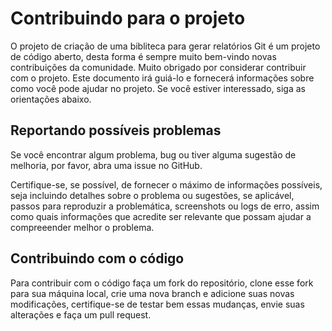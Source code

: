 # Contribuindo para o projeto

O projeto de criação de uma bibliteca para gerar relatórios Git é um projeto de código aberto, desta forma é sempre muito bem-vindo novas contribuições da comunidade. Muito obrigado por considerar contribuir com o projeto. Este documento irá guiá-lo e fornecerá informações sobre como você pode ajudar no projeto. Se você estiver interessado, siga as orientações abaixo.

## Reportando possíveis problemas

Se você encontrar algum problema, bug ou tiver alguma sugestão de melhoria, por favor, abra uma issue no GitHub.

Certifique-se, se possível, de fornecer o máximo de informações possíveis, seja incluindo detalhes sobre  o problema ou sugestões, se aplicável, passos para reproduzir a problemática, screenshots ou logs de erro, assim como quais informações que acredite ser relevante que possam ajudar a compreeender melhor o problema. 

## Contribuindo com o código

Para contribuir com o código faça um fork do repositório, clone esse fork para sua máquina local, crie uma nova branch e adicione suas novas modificações, certifique-se de testar bem essas mudanças, envie suas alterações e faça um pull request.


